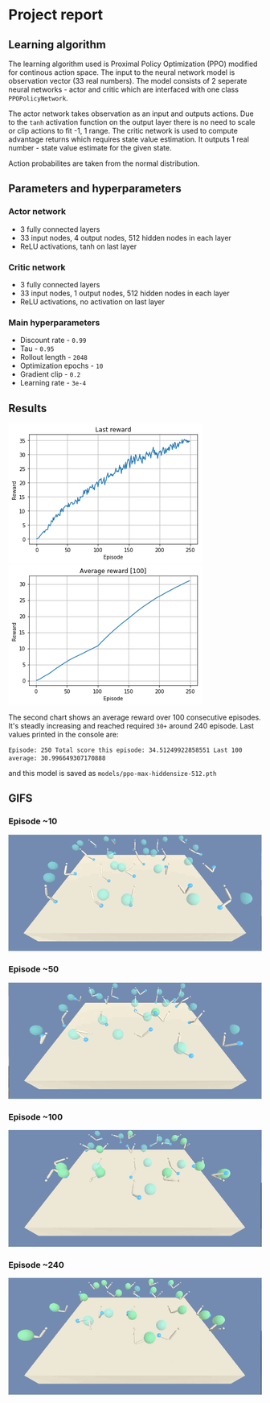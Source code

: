 # Project report

## Learning algorithm

The learning algorithm used is Proximal Policy Optimization (PPO) modified for continous action space. The input to the neural network model is observation vector (33 real numbers). The model consists of 2 seperate neural networks - actor and critic which are interfaced with one class `PPOPolicyNetwork`. 

The actor network takes observation as an input and outputs actions. Due to the `tanh` activation function on the output layer there is no need to scale or clip actions to fit -1, 1 range. The critic network is used to compute advantage returns which requires state value estimation. It outputs 1 real number - state value estimate for the given state.

Action probabilites are taken from the normal distribution.

## Parameters and hyperparameters

### Actor network

- 3 fully connected layers
- 33 input nodes, 4 output nodes, 512 hidden nodes in each layer
- ReLU activations, tanh on last layer

### Critic network

- 3 fully connected layers
- 33 input nodes, 1 output nodes, 512 hidden nodes in each layer
- ReLU activations, no activation on last layer

### Main hyperparameters

- Discount rate - `0.99`
- Tau - `0.95`
- Rollout length - `2048`
- Optimization epochs - `10`
- Gradient clip - `0.2`
- Learning rate - `3e-4`

## Results

![](images/last_reward.png)
![](images/average_reward.png)

The second chart shows an average reward over 100 consecutive episodes. It's steadly increasing and reached required `30+` around 240 episode. Last values printed in the console are:

```
Episode: 250 Total score this episode: 34.51249922858551 Last 100 average: 30.996649307170888
```

and this model is saved as `models/ppo-max-hiddensize-512.pth`

## GIFS

### Episode ~10

![](images/train_begin.gif)

### Episode ~50

![](images/train_low_mid.gif)

### Episode ~100

![](images/train_mid_high.gif)

### Episode ~240

![](images/train_end.gif)



